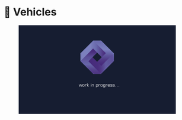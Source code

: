 # 🚗 Vehicles

<figure><img src="../.gitbook/assets/workinprogress.PNG" alt=""><figcaption></figcaption></figure>
